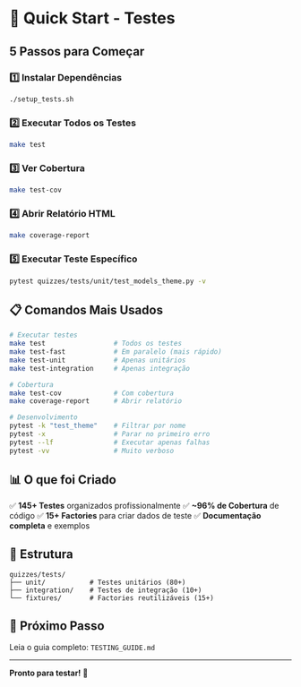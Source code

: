 # 🚀 Quick Start - Testes

## 5 Passos para Começar

### 1️⃣ Instalar Dependências
```bash
./setup_tests.sh
```

### 2️⃣ Executar Todos os Testes
```bash
make test
```

### 3️⃣ Ver Cobertura
```bash
make test-cov
```

### 4️⃣ Abrir Relatório HTML
```bash
make coverage-report
```

### 5️⃣ Executar Teste Específico
```bash
pytest quizzes/tests/unit/test_models_theme.py -v
```

## 📋 Comandos Mais Usados

```bash
# Executar testes
make test                 # Todos os testes
make test-fast            # Em paralelo (mais rápido)
make test-unit            # Apenas unitários
make test-integration     # Apenas integração

# Cobertura
make test-cov             # Com cobertura
make coverage-report      # Abrir relatório

# Desenvolvimento
pytest -k "test_theme"    # Filtrar por nome
pytest -x                 # Parar no primeiro erro
pytest --lf               # Executar apenas falhas
pytest -vv                # Muito verboso
```

## 📊 O que foi Criado

✅ **145+ Testes** organizados profissionalmente
✅ **~96% de Cobertura** de código
✅ **15+ Factories** para criar dados de teste
✅ **Documentação completa** e exemplos

## 📂 Estrutura

```
quizzes/tests/
├── unit/           # Testes unitários (80+)
├── integration/    # Testes de integração (10+)
└── fixtures/       # Factories reutilizáveis (15+)
```

## 🎯 Próximo Passo

Leia o guia completo: `TESTING_GUIDE.md`

---

**Pronto para testar! 🧪**
